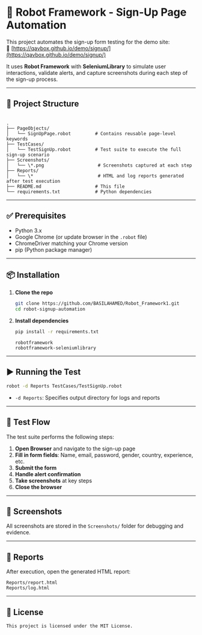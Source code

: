# 🚀 Robot Framework - Sign-Up Page Automation

This project automates the sign-up form testing for the demo site:  
🔗 [https://qavbox.github.io/demo/signup/](https://qavbox.github.io/demo/signup/)

It uses **Robot Framework** with **SeleniumLibrary** to simulate user interactions, validate alerts, and capture screenshots during each step of the sign-up process.

---

## 📁 Project Structure

```

.
├── PageObjects/
│   └── SignUpPage.robot         # Contains reusable page-level keywords
├── TestCases/
│   └── TestSignUp.robot         # Test suite to execute the full sign-up scenario
├── Screenshots/
│   └── \*.png                    # Screenshots captured at each step
├── Reports/
│   └── \*                        # HTML and log reports generated after test execution
├── README.md                    # This file
└── requirements.txt             # Python dependencies

````

---

## ✅ Prerequisites

- Python 3.x
- Google Chrome (or update browser in the `.robot` file)
- ChromeDriver matching your Chrome version
- pip (Python package manager)

---

## 📦 Installation

1. **Clone the repo**
   ```bash
   git clone https://github.com/BASILAHAMED/Robot_Framework1.git
   cd robot-signup-automation
   ```

2. **Install dependencies**

   ```bash
   pip install -r requirements.txt
   ```

   ```
   robotframework
   robotframework-seleniumlibrary
   ```

---

## ▶️ Running the Test

```bash
robot -d Reports TestCases/TestSignUp.robot
```

* `-d Reports`: Specifies output directory for logs and reports

---

## 🧪 Test Flow

The test suite performs the following steps:

1. **Open Browser** and navigate to the sign-up page
2. **Fill in form fields**: Name, email, password, gender, country, experience, etc.
3. **Submit the form**
4. **Handle alert confirmation**
5. **Take screenshots** at key steps
6. **Close the browser**

---

## 📸 Screenshots

All screenshots are stored in the `Screenshots/` folder for debugging and evidence.

---

## 📄 Reports

After execution, open the generated HTML report:

```
Reports/report.html
Reports/log.html
```

---

## 📝 License
```
This project is licensed under the MIT License.

```
